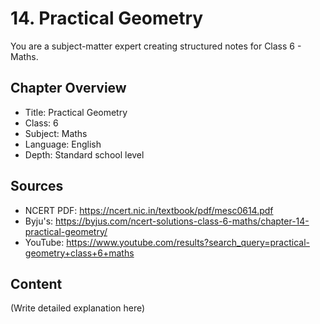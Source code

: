 # 14. Practical Geometry

You are a subject-matter expert creating structured notes for Class 6 - Maths.

## Chapter Overview
- Title: Practical Geometry
- Class: 6
- Subject: Maths
- Language: English
- Depth: Standard school level

## Sources
- NCERT PDF: https://ncert.nic.in/textbook/pdf/mesc0614.pdf
- Byju's: https://byjus.com/ncert-solutions-class-6-maths/chapter-14-practical-geometry/
- YouTube: https://www.youtube.com/results?search_query=practical-geometry+class+6+maths

## Content
(Write detailed explanation here)
